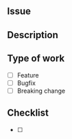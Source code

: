 ## Issue

## Description

## Type of work

- [ ] Feature
- [ ] Bugfix
- [ ] Breaking change

## Checklist

- [ ]
